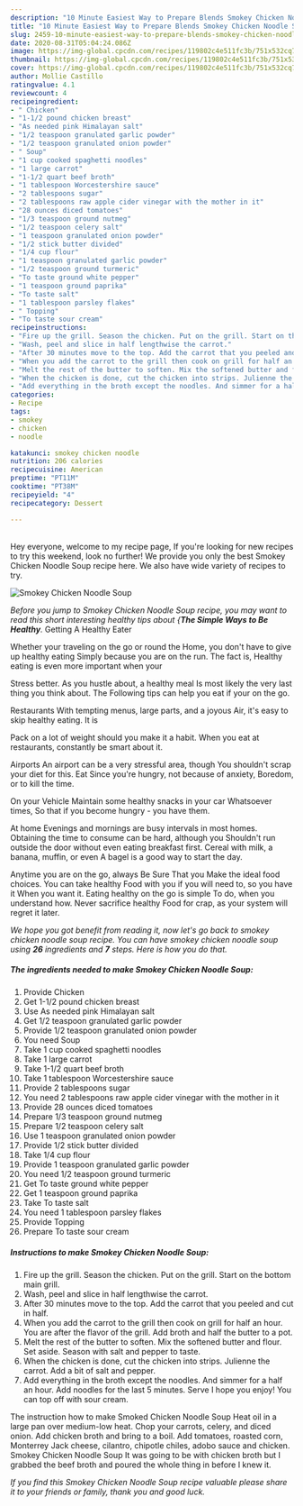 ```yaml
---
description: "10 Minute Easiest Way to Prepare Blends Smokey Chicken Noodle Soup"
title: "10 Minute Easiest Way to Prepare Blends Smokey Chicken Noodle Soup"
slug: 2459-10-minute-easiest-way-to-prepare-blends-smokey-chicken-noodle-soup
date: 2020-08-31T05:04:24.086Z
image: https://img-global.cpcdn.com/recipes/119802c4e511fc3b/751x532cq70/smokey-chicken-noodle-soup-recipe-main-photo.jpg
thumbnail: https://img-global.cpcdn.com/recipes/119802c4e511fc3b/751x532cq70/smokey-chicken-noodle-soup-recipe-main-photo.jpg
cover: https://img-global.cpcdn.com/recipes/119802c4e511fc3b/751x532cq70/smokey-chicken-noodle-soup-recipe-main-photo.jpg
author: Mollie Castillo
ratingvalue: 4.1
reviewcount: 4
recipeingredient:
- " Chicken"
- "1-1/2 pound chicken breast"
- "As needed pink Himalayan salt"
- "1/2 teaspoon granulated garlic powder"
- "1/2 teaspoon granulated onion powder"
- " Soup"
- "1 cup cooked spaghetti noodles"
- "1 large carrot"
- "1-1/2 quart beef broth"
- "1 tablespoon Worcestershire sauce"
- "2 tablespoons sugar"
- "2 tablespoons raw apple cider vinegar with the mother in it"
- "28 ounces diced tomatoes"
- "1/3 teaspoon ground nutmeg"
- "1/2 teaspoon celery salt"
- "1 teaspoon granulated onion powder"
- "1/2 stick butter divided"
- "1/4 cup flour"
- "1 teaspoon granulated garlic powder"
- "1/2 teaspoon ground turmeric"
- "To taste ground white pepper"
- "1 teaspoon ground paprika"
- "To taste salt"
- "1 tablespoon parsley flakes"
- " Topping"
- "To taste sour cream"
recipeinstructions:
- "Fire up the grill. Season the chicken. Put on the grill. Start on the bottom main grill."
- "Wash, peel and slice in half lengthwise the carrot."
- "After 30 minutes move to the top. Add the carrot that you peeled and cut in half."
- "When you add the carrot to the grill then cook on grill for half an hour. You are after the flavor of the grill. Add broth and half the butter to a pot."
- "Melt the rest of the butter to soften. Mix the softened butter and flour. Set aside. Season with salt and pepper to taste."
- "When the chicken is done, cut the chicken into strips. Julienne the carrot. Add a bit of salt and pepper."
- "Add everything in the broth except the noodles. And simmer for a half an hour. Add noodles for the last 5 minutes. Serve I hope you enjoy! You can top off with sour cream."
categories:
- Recipe
tags:
- smokey
- chicken
- noodle

katakunci: smokey chicken noodle 
nutrition: 206 calories
recipecuisine: American
preptime: "PT11M"
cooktime: "PT38M"
recipeyield: "4"
recipecategory: Dessert

---
```

<br>
Hey everyone, welcome to my recipe page, If you're looking for new recipes to try this weekend, look no further! We provide you only the best Smokey Chicken Noodle Soup recipe here. We also have wide variety of recipes to try.
<br>


![Smokey Chicken Noodle Soup](https://img-global.cpcdn.com/recipes/119802c4e511fc3b/751x532cq70/smokey-chicken-noodle-soup-recipe-main-photo.jpg)

<i>Before you jump to Smokey Chicken Noodle Soup recipe, you may want to read this short interesting healthy tips about {<strong>The Simple Ways to Be Healthy</strong>.</i>
Getting A Healthy Eater

Whether your traveling on the go or round the
Home, you don't have to give up healthy eating
Simply because you are on the run. The fact is,
Healthy eating is even more important when your



Stress better. As you hustle about, a healthy meal
Is most likely the very last thing you think about. The
Following tips can help you eat if your on the go.

Restaurants
With tempting menus, large parts, and a joyous 
Air, it's easy to skip healthy eating. It is 

Pack on a lot of weight should you make it a habit.
When you eat at restaurants, constantly be smart
about it.

Airports
An airport can be a very stressful area, though 
You shouldn't scrap your diet for this. Eat
Since you're hungry, not because of anxiety,
Boredom, or to kill the time.

On your Vehicle 
Maintain some healthy snacks in your car Whatsoever times,
So that if you become hungry - you have them.

At home
Evenings and mornings are busy intervals in most homes.
Obtaining the time to consume can be hard, although you
Shouldn't run outside the door without even eating breakfast
first. Cereal with milk, a banana, muffin, or even
A bagel is a good way to start the day.

Anytime you are on the go, always Be Sure That you
Make the ideal food choices. You can take healthy
Food with you if you will need to, so you have it
When you want it. Eating healthy on the go is simple 
To do, when you understand how. Never sacrifice healthy
Food for crap, as your system will regret it later.


<i>We hope you got benefit from reading it, now let's go back to smokey chicken noodle soup recipe. You can have smokey chicken noodle soup using <strong>26</strong> ingredients and <strong>7</strong> steps. Here is how you do that.
</i>

##### The ingredients needed to make Smokey Chicken Noodle Soup:

1. Provide  Chicken
1. Get 1-1/2 pound chicken breast
1. Use As needed pink Himalayan salt
1. Get 1/2 teaspoon granulated garlic powder
1. Provide 1/2 teaspoon granulated onion powder
1. You need  Soup
1. Take 1 cup cooked spaghetti noodles
1. Take 1 large carrot
1. Take 1-1/2 quart beef broth
1. Take 1 tablespoon Worcestershire sauce
1. Provide 2 tablespoons sugar
1. You need 2 tablespoons raw apple cider vinegar with the mother in it
1. Provide 28 ounces diced tomatoes
1. Prepare 1/3 teaspoon ground nutmeg
1. Prepare 1/2 teaspoon celery salt
1. Use 1 teaspoon granulated onion powder
1. Provide 1/2 stick butter divided
1. Take 1/4 cup flour
1. Provide 1 teaspoon granulated garlic powder
1. You need 1/2 teaspoon ground turmeric
1. Get To taste ground white pepper
1. Get 1 teaspoon ground paprika
1. Take To taste salt
1. You need 1 tablespoon parsley flakes
1. Provide  Topping
1. Prepare To taste sour cream


##### Instructions to make Smokey Chicken Noodle Soup:

1. Fire up the grill. Season the chicken. Put on the grill. Start on the bottom main grill.
1. Wash, peel and slice in half lengthwise the carrot.
1. After 30 minutes move to the top. Add the carrot that you peeled and cut in half.
1. When you add the carrot to the grill then cook on grill for half an hour. You are after the flavor of the grill. Add broth and half the butter to a pot.
1. Melt the rest of the butter to soften. Mix the softened butter and flour. Set aside. Season with salt and pepper to taste.
1. When the chicken is done, cut the chicken into strips. Julienne the carrot. Add a bit of salt and pepper.
1. Add everything in the broth except the noodles. And simmer for a half an hour. Add noodles for the last 5 minutes. Serve I hope you enjoy! You can top off with sour cream.


The instruction how to make Smoked Chicken Noodle Soup Heat oil in a large pan over medium-low heat. Chop your carrots, celery, and diced onion. Add chicken broth and bring to a boil. Add tomatoes, roasted corn, Monterrey Jack cheese, cilantro, chipotle chiles, adobo sauce and chicken. Smokey Chicken Noodle Soup It was going to be with chicken broth but I grabbed the beef broth and poured the whole thing in before I knew it. 

<i>If you find this Smokey Chicken Noodle Soup recipe valuable please share it to your friends or family, thank you and good luck.</i>
